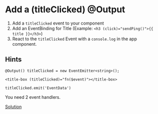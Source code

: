 # Add a (titleClicked) @Output
1. Add a `titleClicked` event to your component
2. Add an EventBinding for Title (Example: `<h3 (click)="sendPing()">{{ title }}</h3>`)
3. React to the `titleClicked` Event with a `console.log` in the app component.

## Hints

`@Output() titleClicked = new EventEmitter<string>();`

`<title-box (titleClicked)="fn($event)"></title-box>`

`titleClicked.emit('EventData')`

You need 2 event handlers.

[Solution](https://stackblitz.com/github/angularjs-de/angular-workshop/tree/Add-a-titleClicked-@Output)
